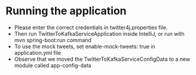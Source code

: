 # Running the application
- Please enter the correct credentials in twitter4j.properties file.
- Then run TwitterToKafkaServiceApplication inside IntelliJ, or run with mvn spring-boot:run command
- To use the mock tweets, set enable-mock-tweets: true in application.yml file
- Observe that we moved the TwitterToKafkaServiceConfigData to a new module called app-config-data

